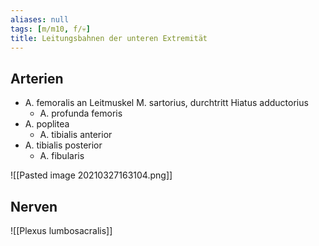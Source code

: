 ```yaml
---
aliases: null
tags: [m/m10, f/💀]
title: Leitungsbahnen der unteren Extremität
---
```


## Arterien

-   A. femoralis an Leitmuskel M. sartorius, durchtritt Hiatus adductorius
    -   A. profunda femoris
-   A. poplitea
    -   A. tibialis anterior
-   A. tibialis posterior
    -   A. fibularis

![[Pasted image 20210327163104.png]]

## Nerven

![[Plexus lumbosacralis]]